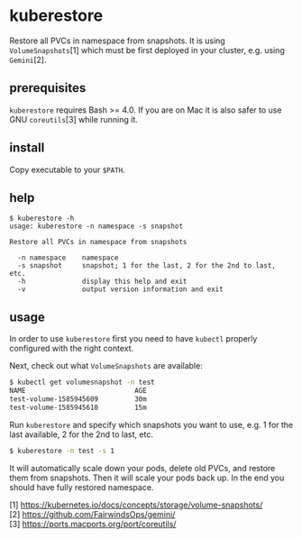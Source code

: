 # kuberestore
Restore all PVCs in namespace from snapshots. It is using `VolumeSnapshots`[1]
which must be first deployed in your cluster, e.g. using `Gemini`[2].

## prerequisites
`kuberestore` requires Bash >= 4.0. If you are on Mac it is also safer to use
GNU `coreutils`[3] while running it.

## install
Copy executable to your `$PATH`.

## help
```
$ kuberestore -h
usage: kuberestore -n namespace -s snapshot

Restore all PVCs in namespace from snapshots

  -n namespace    namespace
  -s snapshot     snapshot; 1 for the last, 2 for the 2nd to last, etc.
  -h              display this help and exit
  -v              output version information and exit
```
## usage
In order to use `kuberestore` first you need to have `kubectl` properly
configured with the right context.

Next, check out what `VolumeSnapshots` are available:
```bash
$ kubectl get volumesnapshot -n test
NAME                           AGE
test-volume-1585945609         30m
test-volume-1585945610         15m
```
Run `kuberestore` and specify which snapshots you want to use, e.g. 1 for the
last available, 2 for the 2nd to last, etc.

```bash
$ kuberestore -n test -s 1
```
It will automatically scale down your pods, delete old PVCs, and restore them
from snapshots. Then it will scale your pods back up. In the end you should
have fully restored namespace.

[1] https://kubernetes.io/docs/concepts/storage/volume-snapshots/ \
[2] https://github.com/FairwindsOps/gemini/ \
[3] https://ports.macports.org/port/coreutils/
